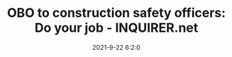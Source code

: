 ---
"title": "OBO to construction safety officers: Do your job - INQUIRER.net"
"date": "2021-9-22 6:2:0"
"feed_name": "GOOGLENEWSCONSTRUCTION"
"feed_website": "https://news.google.com/search?q=construction%2Bincident&hl=en-US&gl=US&ceid=US:en"
"feed_rss": "https://news.google.com/rss/search?q=construction%2Bincident&hl=en-US&gl=US&ceid=US:en"
"link": "https://cebudailynews.inquirer.net/401744/obo-to-construction-safety-officers-do-your-job"
"source": "{'href': 'https://cebudailynews.inquirer.net', 'title': 'INQUIRER.net'}"
"file": "_posts/2021-1-1-0793fc8073565a6144cc8ca86bde4e2ff8968ef7.md"
"accident": "0"
"drilling": "0"
"dead": "0"
"injured": "0"
"arrested": "0"
"where": "unknown site"
"causes": "unknown"
"place": "unknown place"
---
